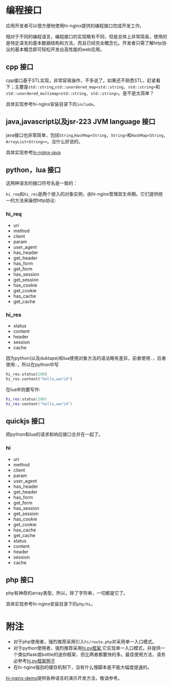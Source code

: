 # 编程接口

应用开发者可以很方便地使用hi-nginx提供的编程接口完成开发工作。

相对于不同的编程语言，编程接口的实现略有不同，但是总体上非常简易，使用的是特定语言的基本数据结构和方法，而且已经完全概念化。开发者只需了解http协议的基本概念即可轻松开发出高性能的web应用。

## cpp 接口

cpp接口基于STL实现，非常容易操作，不多说了。如果还不熟悉STL，赶紧看下；主要是`std::string`,`std::unordered_map<std::string, std::string>`和`std::unordered_multimap<std::string, std::string>`。是不是太简单？

具体实现参考hi-nginx安装目录下的`include`。


## java,javascript以及jsr-223 JVM language 接口

java接口也非常简单，包括`String`,`HashMap<String, String>`和`HashMap<String, ArrayList<String>>`。没什么好说的。

具体实现参考[hi-nginx-java](https://github.com/webcpp/hi-nginx-java)

## python，lua 接口

这两种语言的接口符号名是一致的：

`hi_req`和`hi_res`是两个嵌入的对象实例，由hi-nginx管理其生命期。它们提供统一的方法来操控http协议:

### hi_req
- uri
- method
- client
- param
- user_agent
- has_header
- get_header
- has_form
- get_form
- has_session
- get_session
- has_cookie
- get_cookie
- has_cache
- get_cache
### hi_res
- status
- content
- header
- session
- cache

因为python(以及duktape)和lua使用对象方法的语法略有差异，前者使用`.`，后者使用`:`，所以在python中写

```python
hi_res.status(200)
hi_res.content("hello,world")

```

在lua中则要写作:

```lua
hi_res:status(200)
hi_res:content("hello,world")

```

## quickjs 接口
把python和lua的请求和响应接口合并在一起了。
### hi
- uri
- method
- client
- param
- user_agent
- has_header
- get_header
- has_form
- get_form
- has_session
- get_session
- has_cookie
- get_cookie
- has_cache
- get_cache
- status
- content
- header
- session
- cache


## php 接口

php有神奇的array类型，所以，除了字符串，一切都是它了。

具体实现参考hi-nginx安装目录下的`php/hi`。





# 附注

- 对于php使用者，强烈推荐采用引入`hi/route.php`并采用单一入口模式。
- 对于python使用者，强烈推荐采用[hi.py框架](https://github.com/webcpp/hi.py),它实现单一入口模式，并提供一个类似flask或bottle的迷你框架，但比两者都要快的多。最佳使用方法，请务必参考[hi.py框架例子](https://github.com/webcpp/pyexample)
- 在hi-nginx强劲的缓存机制下，没有什么慢脚本是不能大幅度提速的。

[hi-nginx-demo](https://github.com/webcpp/hi-nginx-demo)提供各种语言的演示开发方法，敬请参考。


